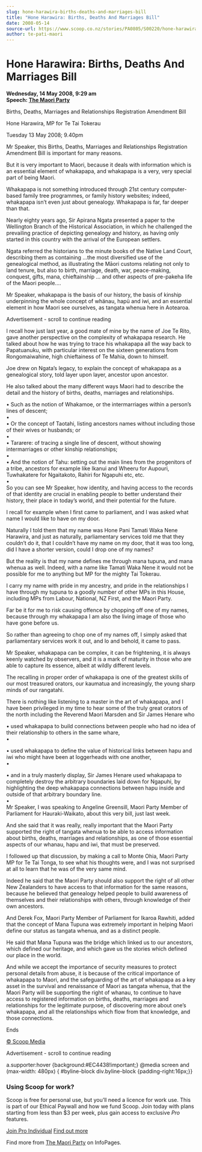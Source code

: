 ```yaml
---
slug: hone-harawira-births-deaths-and-marriages-bill
title: "Hone Harawira: Births, Deaths And Marriages Bill"
date: 2008-05-14
source-url: https://www.scoop.co.nz/stories/PA0805/S00220/hone-harawira-births-deaths-and-marriages-bill.htm
author: te-pati-maori
---
```

Hone Harawira: Births, Deaths And Marriages Bill
================================================

**Wednesday, 14 May 2008, 9:29 am**  
**Speech: [The Maori Party](https://info.scoop.co.nz/The_Maori_Party)**

Births, Deaths, Marriages and Relationships Registration Amendment Bill

Hone Harawira, MP for Te Tai Tokerau

Tuesday 13 May 2008; 9.40pm

Mr Speaker, this Births, Deaths, Marriages and Relationships Registration Amendment Bill is important for many reasons.

But it is very important to Maori, because it deals with information which is an essential element of whakapapa, and whakapapa is a very, very special part of being Maori.

Whakapapa is not something introduced through 21st century computer-based family tree programmes, or family history websites; indeed, whakapapa isn’t even just about genealogy. Whakapapa is far, far deeper than that.

Nearly eighty years ago, Sir Apirana Ngata presented a paper to the Wellington Branch of the Historical Association, in which he challenged the prevailing practice of depicting genealogy and history, as having only started in this country with the arrival of the European settlers.

Ngata referred the historians to the minute books of the Native Land Court, describing them as containing …the most diversified use of the genealogical method, as illustrating the Māori customs relating not only to land tenure, but also to birth, marriage, death, war, peace-making, conquest, gifts, mana, chieftainship … and other aspects of pre-pakeha life of the Maori people.…

Mr Speaker, whakapapa is the basis of our history, the basis of kinship underpinning the whole concept of whänau, hapü and iwi, and an essential element in how Maori see ourselves, as tangata whenua here in Aotearoa.

Advertisement - scroll to continue reading





I recall how just last year, a good mate of mine by the name of Joe Te Rito, gave another perspective on the complexity of whakapapa research. He talked about how he was trying to trace his whakapapa all the way back to Papatuanuku, with particular interest on the sixteen generations from Rongomaiwahine, high chieftainess of Te Mahia, down to himself.

Joe drew on Ngata’s legacy, to explain the concept of whakapapa as a genealogical story, told layer upon layer, ancestor upon ancestor.

He also talked about the many different ways Maori had to describe the detail and the history of births, deaths, marriages and relationships.

• Such as the notion of Whakamoe, or the intermarriages within a person’s lines of descent;  
•  
• Or the concept of Taotahi, listing ancestors names without including those of their wives or husbands; or  
•  
• Tararere: of tracing a single line of descent, without showing intermarriages or other kinship relationships;  
•  
• And the notion of Tahu: setting out the main lines from the progenitors of a tribe, ancestors for example like Ikanui and Wheeru for Aupouri, Tuwhakatere for Ngaitakoto, Rahiri for Ngapuhi etc, etc.  
•  
So you can see Mr Speaker, how identity, and having access to the records of that identity are crucial in enabling people to better understand their history, their place in today’s world, and their potential for the future.

I recall for example when I first came to parliament, and I was asked what name I would like to have on my door.

Naturally I told them that my name was Hone Pani Tamati Waka Nene Harawira, and just as naturally, parliamentary services told me that they couldn’t do it, that I couldn’t have my name on my door, that it was too long, did I have a shorter version, could I drop one of my names?

But the reality is that my name defines me through mana tupuna, and mana whenua as well. Indeed, with a name like Tamati Waka Nene it would not be possible for me to anything but MP for the mighty Tai Tokerau.

I carry my name with pride in my ancestry, and pride in the relationships I have through my tupuna to a goodly number of other MPs in this House, including MPs from Labour, National, NZ First, and the Maori Party.

Far be it for me to risk causing offence by chopping off one of my names, because through my whakapapa I am also the living image of those who have gone before us.

So rather than agreeing to chop one of my names off, I simply asked that parliamentary services work it out, and lo and behold, it came to pass.

Mr Speaker, whakapapa can be complex, it can be frightening, it is always keenly watched by observers, and it is a mark of maturity in those who are able to capture its essence, albeit at wildly different levels.

The recalling in proper order of whakapapa is one of the greatest skills of our most treasured orators, our kaumatua and increasingly, the young sharp minds of our rangatahi.

There is nothing like listening to a master in the art of whakapapa, and I have been privileged in my time to hear some of the truly great orators of the north including the Reverend Maori Marsden and Sir James Henare who

• used whakapapa to build connections between people who had no idea of their relationship to others in the same whare,  
•

  
• used whakapapa to define the value of historical links between hapu and iwi who might have been at loggerheads with one another,  
•

  
• and in a truly masterly display, Sir James Henare used whakapapa to completely destroy the arbitrary boundaries laid down for Ngapuhi, by highlighting the deep whakapapa connections between hapu inside and outside of that arbitrary boundary line.  
•  
Mr Speaker, I was speaking to Angeline Greensill, Maori Party Member of Parliament for Hauraki-Waikato, about this very bill, just last week.

And she said that it was really, really important that the Maori Party supported the right of tangata whenua to be able to access information about births, deaths, marriages and relationships, as one of those essential aspects of our whanau, hapu and iwi, that must be preserved.

I followed up that discussion, by making a call to Monte Ohia, Maori Party MP for Te Tai Tonga, to see what his thoughts were, and I was not surprised at all to learn that he was of the very same mind.

Indeed he said that the Maori Party should also support the right of all other New Zealanders to have access to that information for the same reasons, because he believed that genealogy helped people to build awareness of themselves and their relationships with others, through knowledge of their own ancestors.

And Derek Fox, Maori Party Member of Parliament for Ikaroa Rawhiti, added that the concept of Mana Tupuna was extremely important in helping Maori define our status as tangata whenua, and as a distinct people.

He said that Mana Tupuna was the bridge which linked us to our ancestors, which defined our heritage, and which gave us the stories which defined our place in the world.

And while we accept the importance of security measures to protect personal details from abuse, it is because of the critical importance of whakapapa to Maori, and the safeguarding of the art of whakapapa as a key asset in the survival and renaissance of Maori as tangata whenua, that the Maori Party will be supporting the right of whanau, to continue to have access to registered information on births, deaths, marriages and relationships for the legitimate purpose, of discovering more about one’s whakapapa, and all the relationships which flow from that knowledge, and those connections.

Ends

  

[© Scoop Media](http://www.scoop.co.nz/about/terms.html)  

Advertisement - scroll to continue reading



a.supporter:hover {background:#EC4438!important;} @media screen and (max-width: 480px) { #byline-block div.byline-block {padding-right:16px;}}

### Using Scoop for work?

Scoop is free for personal use, but you’ll need a licence for work use. This is part of our Ethical Paywall and how we fund Scoop. Join today with plans starting from less than $3 per week, plus gain access to exclusive _Pro_ features.  
  
[Join Pro Individual](https://pro.scoop.co.nz/Individual/?from=ProIn24) [Find out more](https://pro.scoop.co.nz/using-scoop-for-work/?from=ProIn24)

Find more from [The Maori Party](https://info.scoop.co.nz/The_Maori_Party) on InfoPages.